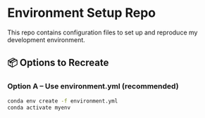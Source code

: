 # Environment Setup Repo

This repo contains configuration files to set up and reproduce my development environment.

## 📦 Options to Recreate

### Option A – Use environment.yml (recommended)
```bash
conda env create -f environment.yml
conda activate myenv
